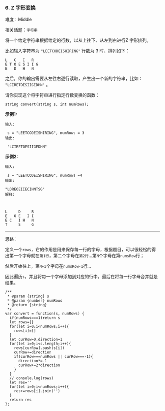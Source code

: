 ### 6. Z 字形变换

难度：Middle

相关话题：`字符串`

将一个给定字符串根据给定的行数，以从上往下、从左到右进行Z 字形排列。



比如输入字符串为  `"LEETCODEISHIRING"` 行数为 3 时，排列如下：





```
L   C   I   R
E T O E S I I G
E   D   H   N

```


之后，你的输出需要从左往右逐行读取，产生出一个新的字符串，比如： `"LCIRETOESIIGEDHN"` 。



请你实现这个将字符串进行指定行数变换的函数：





```
string convert(string s, int numRows);
```


**示例1:** 





```
输入:

 s = "LEETCODEISHIRING", numRows = 3
输出:

 "LCIRETOESIIGEDHN"

```


**示例2:** 





```
输入:

 s = "LEETCODEISHIRING", numRows =4
输出:

"LDREOEIIECIHNTSG"
解释:



L     D     R
E   O E   I I
E C   I H   N
T     S     G
```



-----

思路：

定义一个`rows`，它的作用是用来保存每一行的字母，根据题目，可以很轻松的得出第一个字母就在`第1行`，第二个字母在`第2行`...第`N`个字母在第`numsRow`行；

然后开始往上，第`N+1`个字母在`numsRow-1`行...

因此遍历`s`，并且将每一个字母添加到对应的行中，最后在将每一行字母合并就是结果。


```
/**
 * @param {string} s
 * @param {number} numRows
 * @return {string}
 */
var convert = function(s, numRows) {
  if(numRows===1)return s
  let rows={}
  for(let i=0;i<numRows;i++){
    rows[i]=[]
  }
  let curRow=0,direction=1
  for(let i=0;i<s.length;i++){
    rows[curRow].push(s[i])
    curRow+=direction
    if(curRow===numRows || curRow===-1){
      direction*=-1
      curRow+=2*direction
    }
  }
  // console.log(rows)
  let res=''
  for(let i=0;i<numRows;i++){
    res+=rows[i].join('')
  }
  return res
};



```

